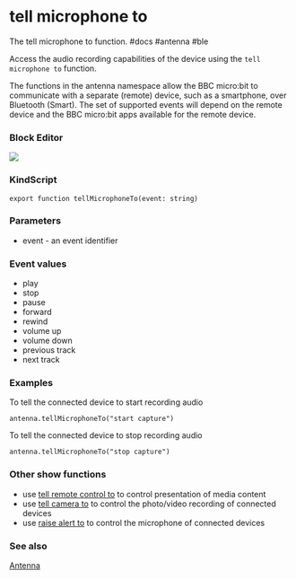 # tell microphone to

The tell microphone to function. #docs #antenna #ble

Access the audio recording capabilities of the device using the ``tell microphone to`` function.

The functions in the antenna namespace allow the BBC micro:bit to communicate with a separate (remote) device, such as a smartphone, over Bluetooth (Smart). The set of supported events will depend on the remote device and the BBC micro:bit apps available for the remote device.

### Block Editor

![](/static/mb/tell-microphone-to-0.png)

### KindScript

```
export function tellMicrophoneTo(event: string)
```

### Parameters

* event - an event identifier

### Event values

* play
* stop
* pause
* forward
* rewind
* volume up
* volume down
* previous track
* next track

### Examples

To tell the connected device to start recording audio

```
antenna.tellMicrophoneTo("start capture")
```

To tell the connected device to stop recording audio

```
antenna.tellMicrophoneTo("stop capture")
```

### Other show functions

* use [tell remote control to](/microbit/reference/devices/tell-remote-control-to) to control presentation of media content
* use [tell camera to](/microbit/reference/devices/tell-camera-to) to control the photo/video recording of connected devices
* use [raise alert to](/microbit/reference/devices/raise-alert-to) to control the microphone of connected devices

### See also

[Antenna](/microbit/js/antenna)

